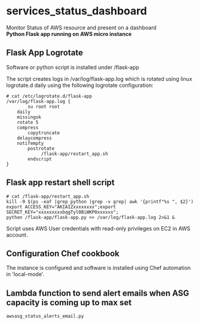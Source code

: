 # services_status_dashboard
Monitor Status of AWS resource and present on a dashboard<br>
**Python Flask app running on AWS micro instance**
## Flask App Logrotate 
Software or python script is installed under /flask-app

The script creates logs in /var/log/flask-app.log which is rotated using linux logrotate.d daily using the following logrotate configuration:
```
# cat /etc/logrotate.d/flask-app 
/var/log/flask-app.log {
        su root root
	daily
	missingok
	rotate 5
	compress
        copytruncate
	delaycompress
	notifempty
        postrotate
             /flask-app/restart_app.sh
        endscript
}
```
## Flask app restart shell script
```
# cat /flask-app/restart_app.sh 
kill -9 $(ps -eaf |grep python |grep -v grep| awk '{printf"%s ", $2}')
export ACCESS_KEY="AKIAIZxxxxxxxx";export SECRET_KEY="xxxxxxxxxbqgTyl0BiWKP0xxxxxx";
python /flask-app/flask-app.py >> /var/log/flask-app.log 2>&1 &
```
Script uses AWS User credentials with read-only privileges on EC2 in AWS account.

## Configuration Chef cookbook
The instance is configured and software is installed using Chef automation in 'local-mode'.

## Lambda function to send alert emails when ASG capacity is coming up to max set
```
awsasg_status_alerts_email.py
```
